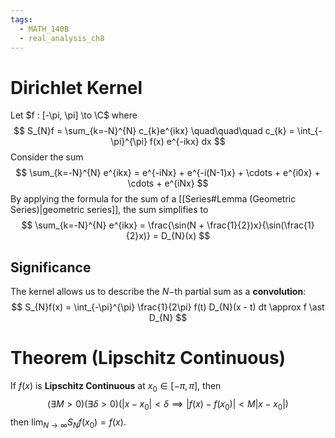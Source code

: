 ```yaml
---
tags:
  - MATH_140B
  - real_analysis_ch8
---
```

# Dirichlet Kernel
Let $f : [-\pi, \pi] \to \C$ where 
$$
S_{N}f = \sum_{k=-N}^{N} c_{k}e^{ikx} 
\quad\quad\quad
c_{k} = \int_{-\pi}^{\pi} f(x) e^{-ikx} dx 
$$
Consider the sum 
$$
\sum_{k=-N}^{N} e^{ikx} = e^{-iNx} + e^{-i(N-1)x} + \cdots + e^{i0x} + \cdots + e^{iNx} 
$$
By applying the formula for the sum of a [[Series#Lemma (Geometric Series)|geometric series]], the sum simplifies to 
$$
\sum_{k=-N}^{N} e^{ikx} = \frac{\sin(N + \frac{1}{2})x}{\sin(\frac{1}{2}x)} = D_{N}(x)
$$
## Significance 
The kernel allows us to describe the $N-$th partial sum as a **convolution**:
$$
S_{N}f(x) = \int_{-\pi}^{\pi} \frac{1}{2\pi} f(t) D_{N}(x - t) dt \approx f \ast D_{N} 
$$
# Theorem (Lipschitz Continuous)
If $f(x)$ is **Lipschitz Continuous** at $x_{0} \in [-\pi, \pi]$, then 
$$
(\exists M > 0)(\exists \delta > 0)(|x - x_{0}| < \delta \implies |f(x) - f(x_{0})| < M|x - x_{0}|)
$$
then $\lim_{N \to \infty} S_{N}f(x_{0}) = f(x)$. 